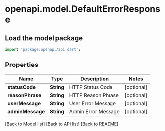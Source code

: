 # openapi.model.DefaultErrorResponse

## Load the model package
```dart
import 'package:openapi/api.dart';
```

## Properties
Name | Type | Description | Notes
------------ | ------------- | ------------- | -------------
**statusCode** | **String** | HTTP Status Code | [optional] 
**reasonPhrase** | **String** | HTTP Reason Phrase | [optional] 
**userMessage** | **String** | User Error Message | [optional] 
**adminMessage** | **String** | Admin Error Message | [optional] 

[[Back to Model list]](../README.md#documentation-for-models) [[Back to API list]](../README.md#documentation-for-api-endpoints) [[Back to README]](../README.md)


